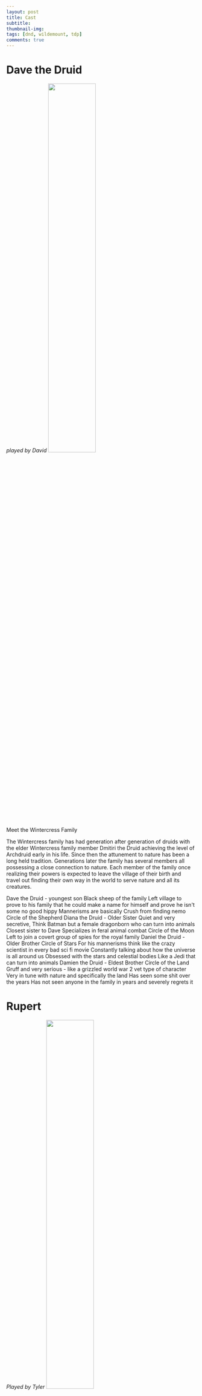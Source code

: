```yaml
---
layout: post
title: Cast
subtitle: 
thumbnail-img:
tags: [dnd, wildemount, tdp]
comments: true
--- 
```

 

# Dave the Druid
_played by David_
<img src="https://i.imgur.com/kU4BBR3.png" width="50%" height="50%">

Meet the Wintercress Family

The Wintercress family has had generation after generation of druids with the elder Wintercress family member Dmitiri the Druid achieving the level of Archdruid early in his life. Since then the attunement to nature has been a long held tradition. Generations later the family has several members all possessing a close connection to nature. Each member of the family once realizing their powers is expected to leave the village of their birth and travel out finding their own way in the world to serve nature and all its creatures.

Dave the Druid - youngest son
Black sheep of the family
Left village to prove to his family that he could make a name for himself and prove he isn't some no good hippy
Mannerisms are basically Crush from finding nemo
Circle of the Shepherd
Diana the Druid - Older Sister
Quiet and very secretive, Think Batman but a female dragonborn who can turn into animals
Closest sister to Dave
Specializes in feral animal combat
Circle of the Moon
Left to join a covert group of spies for the royal family
Daniel the Druid - Older Brother
Circle of Stars
For his mannerisms think like the crazy scientist in every bad sci fi movie
Constantly talking about how the universe is all around us
Obsessed with the stars and celestial bodies
Like a Jedi that can turn into animals
Damien the Druid - Eldest Brother
Circle of the Land
Gruff and very serious - like a grizzled world war 2 vet type of character
Very in tune with nature and specifically the land
Has seen some shit over the years
Has not seen anyone in the family in years and severely regrets it


# Rupert
_Played by Tyler_
<img src="https://i.imgur.com/ihmG9m0.png" width="50%" height="50%">

Rupert grew up in a small isolated village in the Rime plains. Growing up there he fell in love with an elven woman named Delia, he worked on his craft in a small hut a few miles from the town to avoid the hammering of his tools disrupting the quaint lives of the villagers. Delia and him had a daughter named Piota who was a rambunctious little runt always getting into trouble with village elder and no sense of authority. With Dwendalion patrols scouting the area they'd frequently barge into the village terrorizing the folks with their false sense of law and the righteousness of their so called "empire". Nothing but murderous cunts if you ask me.

One day during their patrols my lass threw a rock towards them as they left. Bless her but she hadn't the strength to actually hit them as their horses trotted away. The bloody cunts put my lass to the fucking sword for her so called transgression to the "Kings soldiers". I returned that day to find my girl in a bloody fucking heap cradled in my slain loves fucking arms. The bastards let their wolf knaw at their fucking corpses, torched my home as a lesson to those that do not respect their future lords and ladies.

I spent four fucking days tracking them before catching them that night camping. The dumb cunts thought nobody would dare attack them, let alone at night. Our fucking lords to much of cowards to assert their ancestral rights to the land.

I slew all of them hacking them into fucking bits before that fucking wolf took my eye.be it shame or fear of the repressions I couldn't tell you, but I fled to the North. Finding a town called Palebank to call my home. I dream of a free land, free of the tyranny of so called leaders that force tithes to a point below destitution. Those cunts will pay for what they've done, I care not for the means of how; but their Empire will fall be it to my hand or another's.


# Berte
_played by Elios_
<img src="https://i.imgur.com/9S0EowW.png" width="50%" height="50%">

# Dwimmer Worthammer
_played by Joel_
<img src="https://i.imgur.com/D5xvybj.png" width="50%" height="50%">

I was once possessed by a primeval force that forced me to murder my family, which for a dwarf is quite large. I am now haunted forever and continue to hunt the primeval forces of evil in the world for the rest of my days. Despite this I have an unsettlingly positive demeanor and try to be kind and bring light to the world where ever I go. If questioned I don’t hesitate to share my thoughts on the cruel and uncaring nature of this doomed universe and everything in it. After my clan was wiped out by my own hand via this ancient evil force I fled the Dunrock Mountains to the wildlands where I've been hiding out the past few months rebuilding my faith. I've learned of a once lost god of Atonement and compassion, Raei. 

# B.O.B.
_played by REDACTED_
<img src="https://i.imgur.com/sPV64Xt.png" width="50%" height="50%">

# Zed
_played by Tim_
<img src="https://i.imgur.com/NP43yCh.png" width="50%" height="50%">

